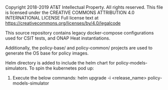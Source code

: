 Copyright 2018-2019 AT&T Intellectual Property. All rights reserved.
This file is licensed under the CREATIVE COMMONS ATTRIBUTION 4.0 INTERNATIONAL LICENSE
Full license text at https://creativecommons.org/licenses/by/4.0/legalcode

This source repository contains legacy docker-compose configurations used for CSIT
tests, and ONAP Heat instantiations.

Additionally, the policy-base/ and policy-common/ projects are used to generate 
the OS base for policy images.

Helm directory is added to include the helm chart for policy-models-simulators.
To spin the kubernetes pod up:
1. Execute the below commands:
    helm upgrade -i <release_name> policy-models-simulator